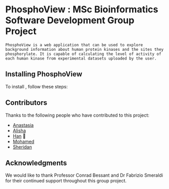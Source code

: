 # PhosphoView : MSc Bioinformatics Software Development Group Project

`PhosphoView is a web application that can be used to explore background information about human protein kinases and the sites they phosphorylate. It is capable of calculating the level of activity of each human kinase from experimental datasets uploaded by the user.`

## Installing PhosphoView

To install <PhosphoView>, follow these steps:


## Contributors

Thanks to the following people who have contributed to this project:

* [Anastasia](https://media2.giphy.com/media/W1MpLPewB8StAWNPSO/giphy.gif) 
* [Alisha](https://github.com/AlishaAng)
* [Han](https://media0.giphy.com/media/jgXUomjhA6F2M/giphy.gif) 🐛
* [Mohamed](https://github.com/MO105) 
* [Sheridan](https://github.com/SheridanS97) 

## Acknowledgments

We would like to thank Professor Conrad Bessant and Dr Fabrizio Smeraldi for their continued support throughout this group project.
